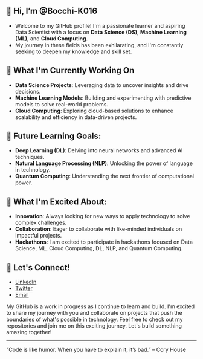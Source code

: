 ## 👋 Hi, I’m @Bocchi-K016
- Welcome to my GitHub profile! I'm a passionate learner and aspiring Data Scientist with a focus on **Data Science (DS)**, **Machine Learning (ML)**, and **Cloud Computing**.
- My journey in these fields has been exhilarating, and I'm constantly seeking to deepen my knowledge and skill set.

## 🌱 What I'm Currently Working On
- **Data Science Projects**: Leveraging data to uncover insights and drive decisions.
- **Machine Learning Models**: Building and experimenting with predictive models to solve real-world problems.
- **Cloud Computing**: Exploring cloud-based solutions to enhance scalability and efficiency in data-driven projects.

## 🚀 Future Learning Goals:
- **Deep Learning (DL)**: Delving into neural networks and advanced AI techniques.
- **Natural Language Processing (NLP)**: Unlocking the power of language in technology.
- **Quantum Computing**: Understanding the next frontier of computational power.

## 🎯 What I'm Excited About:
- **Innovation**: Always looking for new ways to apply technology to solve complex challenges.
- **Collaboration**: Eager to collaborate with like-minded individuals on impactful projects.
- **Hackathons**: I am excited to participate in hackathons focused on Data Science, ML, Cloud Computing, DL, NLP, and Quantum Computing.

## 🤝 Let's Connect!
- [LinkedIn](...)
- [Twitter](...)
- [Email](...)

My GitHub is a work in progress as I continue to learn and build. 
I'm excited to share my journey with you and collaborate on projects that push the boundaries of what's possible in technology.
Feel free to check out my repositories and join me on this exciting journey. Let's build something amazing together!

---

“Code is like humor. When you have to explain it, it’s bad.” – Cory House

<!---
Bochi-K016/Bochi-K016 is a ✨ special ✨ repository because its `README.md` (this file) appears on your GitHub profile.
You can click the Preview link to take a look at your changes.
--->

